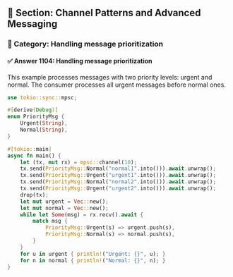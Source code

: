 ## 📘 Section: Channel Patterns and Advanced Messaging  
### 🔹 Category: Handling message prioritization  
#### ✅ Answer 1104: Handling message prioritization

This example processes messages with two priority levels: urgent and normal. The consumer processes all urgent messages before normal ones.

```rust
use tokio::sync::mpsc;

#[derive(Debug)]
enum PriorityMsg {
    Urgent(String),
    Normal(String),
}

#[tokio::main]
async fn main() {
    let (tx, mut rx) = mpsc::channel(10);
    tx.send(PriorityMsg::Normal("normal1".into())).await.unwrap();
    tx.send(PriorityMsg::Urgent("urgent1".into())).await.unwrap();
    tx.send(PriorityMsg::Normal("normal2".into())).await.unwrap();
    tx.send(PriorityMsg::Urgent("urgent2".into())).await.unwrap();
    drop(tx);
    let mut urgent = Vec::new();
    let mut normal = Vec::new();
    while let Some(msg) = rx.recv().await {
        match msg {
            PriorityMsg::Urgent(s) => urgent.push(s),
            PriorityMsg::Normal(s) => normal.push(s),
        }
    }
    for u in urgent { println!("Urgent: {}", u); }
    for n in normal { println!("Normal: {}", n); }
}
```
